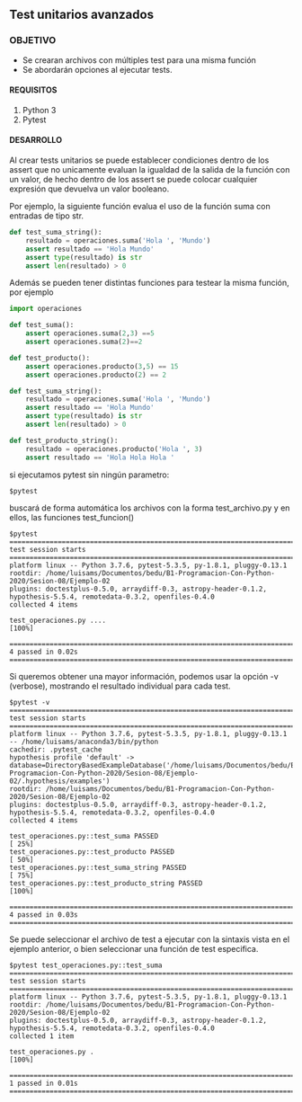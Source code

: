 
## Test unitarios avanzados

### OBJETIVO

- Se crearan archivos con múltiples test para una misma función
- Se abordarán opciones al ejecutar tests.

#### REQUISITOS

1. Python 3
2. Pytest

#### DESARROLLO

Al crear tests unitarios se puede establecer condiciones dentro de los assert que no unicamente evaluan la igualdad de la salida de la función con un valor, de hecho dentro de los assert se puede colocar cualquier expresión que devuelva un valor booleano.

Por ejemplo, la siguiente función evalua el uso de la función suma con entradas de tipo str.

```python
def test_suma_string():
    resultado = operaciones.suma('Hola ', 'Mundo')
    assert resultado == 'Hola Mundo'
    assert type(resultado) is str
    assert len(resultado) > 0
```
Además se pueden tener distintas funciones para testear la misma función, por ejemplo
```python
import operaciones

def test_suma():
    assert operaciones.suma(2,3) ==5
    assert operaciones.suma(2)==2

def test_producto():
    assert operaciones.producto(3,5) == 15
    assert operaciones.producto(2) == 2

def test_suma_string():
    resultado = operaciones.suma('Hola ', 'Mundo')
    assert resultado == 'Hola Mundo'
    assert type(resultado) is str
    assert len(resultado) > 0

def test_producto_string():
    resultado = operaciones.producto('Hola ', 3)
    assert resultado == 'Hola Hola Hola '

```
si ejecutamos pytest sin ningún parametro:
```
$pytest
```
buscará de forma automática los archivos con la forma test_archivo.py y en ellos, las funciones  test_funcion()
```
$pytest
======================================================================================== test session starts ========================================================================================
platform linux -- Python 3.7.6, pytest-5.3.5, py-1.8.1, pluggy-0.13.1
rootdir: /home/luisams/Documentos/bedu/B1-Programacion-Con-Python-2020/Sesion-08/Ejemplo-02
plugins: doctestplus-0.5.0, arraydiff-0.3, astropy-header-0.1.2, hypothesis-5.5.4, remotedata-0.3.2, openfiles-0.4.0
collected 4 items                                                                                                                                                                                   

test_operaciones.py ....                                                                                                                                                                      [100%]

========================================================================================= 4 passed in 0.02s =========================================================================================
```
Si queremos obtener una mayor información, podemos usar la opción -v (verbose), mostrando el resultado individual para cada test.
```
$pytest -v
======================================================================================== test session starts ========================================================================================
platform linux -- Python 3.7.6, pytest-5.3.5, py-1.8.1, pluggy-0.13.1 -- /home/luisams/anaconda3/bin/python
cachedir: .pytest_cache
hypothesis profile 'default' -> database=DirectoryBasedExampleDatabase('/home/luisams/Documentos/bedu/B1-Programacion-Con-Python-2020/Sesion-08/Ejemplo-02/.hypothesis/examples')
rootdir: /home/luisams/Documentos/bedu/B1-Programacion-Con-Python-2020/Sesion-08/Ejemplo-02
plugins: doctestplus-0.5.0, arraydiff-0.3, astropy-header-0.1.2, hypothesis-5.5.4, remotedata-0.3.2, openfiles-0.4.0
collected 4 items                                                                                                                                                                                   

test_operaciones.py::test_suma PASSED                                                                                                                                                         [ 25%]
test_operaciones.py::test_producto PASSED                                                                                                                                                     [ 50%]
test_operaciones.py::test_suma_string PASSED                                                                                                                                                  [ 75%]
test_operaciones.py::test_producto_string PASSED                                                                                                                                              [100%]

========================================================================================= 4 passed in 0.03s =========================================================================================\
```
Se puede seleccionar el archivo de test a ejecutar con la sintaxis vista en el ejemplo anterior, o bien seleccionar una función de test especifica.
```
$pytest test_operaciones.py::test_suma
======================================================================================== test session starts ========================================================================================
platform linux -- Python 3.7.6, pytest-5.3.5, py-1.8.1, pluggy-0.13.1
rootdir: /home/luisams/Documentos/bedu/B1-Programacion-Con-Python-2020/Sesion-08/Ejemplo-02
plugins: doctestplus-0.5.0, arraydiff-0.3, astropy-header-0.1.2, hypothesis-5.5.4, remotedata-0.3.2, openfiles-0.4.0
collected 1 item                                                                                                                                                                                    

test_operaciones.py .                                                                                                                                                                         [100%]

========================================================================================= 1 passed in 0.01s =========================================================================================
```


